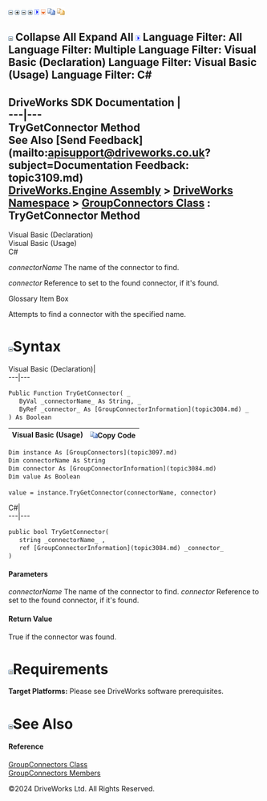 ![](dotnetimages/collapse.gif) ![](dotnetimages/expand.gif) ![](dotnetimages/collapse.gif) ![](dotnetimages/expand.gif) ![](dotnetimages/drpdown.gif) ![](dotnetimages/drpdown_orange.gif) ![](dotnetimages/copycode.gif) ![](dotnetimages/copycodeHighlight.gif)

![](dotnetimages/collapse.gif) Collapse All Expand All ![](dotnetimages/drpdown.gif) Language Filter: All  Language Filter: Multiple  Language Filter: Visual Basic (Declaration) Language Filter: Visual Basic (Usage) Language Filter: C#  
---  
DriveWorks SDK Documentation  |   
---|---  
TryGetConnector Method   
See Also [Send Feedback](mailto:apisupport@driveworks.co.uk?subject=Documentation Feedback: topic3109.md)  
[DriveWorks.Engine Assembly](topic2156.md) > [DriveWorks Namespace](topic2159.md) > [GroupConnectors Class](topic3097.md) : TryGetConnector Method  
---  
  
Visual Basic (Declaration)    
Visual Basic (Usage)    
C# 

_connectorName_
    The name of the connector to find.

_connector_
    Reference to set to the found connector, if it's found.

Glossary Item Box

Attempts to find a connector with the specified name. 

# ![](dotnetimages/collapse.gif)Syntax

Visual Basic (Declaration)|   
---|---  
      
    
    Public Function TryGetConnector( _
       ByVal _connectorName_ As String, _
       ByRef _connector_ As [GroupConnectorInformation](topic3084.md) _
    ) As Boolean  
  
Visual Basic (Usage)| ![](dotnetimages/copycode.gif)Copy Code  
---|---  
      
    
    Dim instance As [GroupConnectors](topic3097.md)
    Dim connectorName As String
    Dim connector As [GroupConnectorInformation](topic3084.md)
    Dim value As Boolean
     
    value = instance.TryGetConnector(connectorName, connector)  
  
C#|   
---|---  
      
    
    public bool TryGetConnector( 
       string _connectorName_ ,
       ref [GroupConnectorInformation](topic3084.md) _connector_
    )  
  
#### Parameters

 _connectorName_
    The name of the connector to find.
_connector_
    Reference to set to the found connector, if it's found.

#### Return Value

True if the connector was found.

# ![](dotnetimages/collapse.gif)Requirements

**Target Platforms:** Please see DriveWorks software prerequisites.

# ![](dotnetimages/collapse.gif)See Also

#### Reference

[GroupConnectors Class](topic3097.md)   
[GroupConnectors Members](topic3098.md)

©2024 DriveWorks Ltd. All Rights Reserved.
